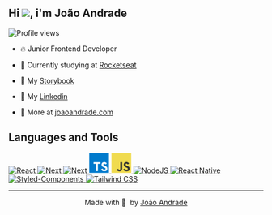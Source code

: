 

## Hi <img src="https://raw.githubusercontent.com/kaueMarques/kaueMarques/master/hi.gif" height="25px">, i'm João Andrade



<p align="left"> 
  <img src="https://komarev.com/ghpvc/?username=joaoandradefilho&color=yellow" alt="Profile views" /> 
</p>

- 🔥 Junior Frontend Developer 

- 🔭 Currently studying at [Rocketseat](https://github.com/Rocketseat)

- 🔗 My [Storybook](https://jbandrade-dev.github.io/design-system/)

- 🔗 My [Linkedin](https://www.linkedin.com/in/jbandrade/)

- 🔗 More at [joaoandrade.com](https://joaoandrade.com)

## Languages and Tools

<p align="left">
  
  <a href="https://pt-br.reactjs.org/docs/getting-started.html" target="_blank" rel="noreferrer">
    <img src="https://cdn4.iconfinder.com/data/icons/logos-3/600/React.js_logo-512.png" alt="React" width="40" height="40" />
  </a>
  
  <a href="https://nextjs.org/docs/getting-started" target="_blank" rel="noreferrer">
    <img src="https://vitejs.dev/logo.svg" alt="Next" width="40" height="40" />
  </a>
  
  <a href="https://nextjs.org/docs/getting-started" target="_blank" rel="noreferrer">
    <img src="https://decodenatura.com/static/fb8aa1bb70c9925ce1ae22dc2711b343/4e9d0/nextjs-logo.png" alt="Next" width="39" height="39" />
  </a>
  
  <a href="https://www.typescriptlang.org/" target="_blank" rel="noreferrer">
    <img src="https://raw.githubusercontent.com/devicons/devicon/master/icons/typescript/typescript-original.svg" alt="typescript" width="40" height="40"/>
  </a>
 
   <a href="https://developer.mozilla.org/en-US/docs/Web/JavaScript" target="_blank" rel="noreferrer">
    <img src="https://raw.githubusercontent.com/devicons/devicon/master/icons/javascript/javascript-original.svg" alt="javascript" width="40" height="40"/>
  </a> 
  
  <a href="https://nodejs.org/en/docs" target="_blank" rel="noreferrer">
    <img src="https://pbs.twimg.com/profile_images/1262824892535373825/BiXDFDDp_400x400.jpg" alt="NodeJS" width="40" height="40" />
  </a>

  <a href="https://reactnative.dev/docs/getting-started" target="_blank" rel="noreferrer">
    <img src="https://d33wubrfki0l68.cloudfront.net/554c3b0e09cf167f0281fda839a5433f2040b349/ecfc9/img/header_logo.svg" alt="React Native" width="40" height="40" />
  </a>

  <a href="https://styled-components.com" target="_blank" rel="noreferrer">
    <img src="https://images.opencollective.com/styled-components/fab37df/logo.png" alt="Styled-Components" width="40" height="40"/>
  </a>  
  <a href="https://tailwindcss.com" target="_blank" rel="noreferrer">
    <img src="https://images.opencollective.com/tailwindcss/5cfb17e/logo/256.png" alt="Tailwind CSS" width="40" height="40"/>
  </a>
</p>

---

<p align="center">
  Made with 💜&nbsp; by <a href="https://www.linkedin.com/in/jbandrade/">João Andrade</a>
</p>
